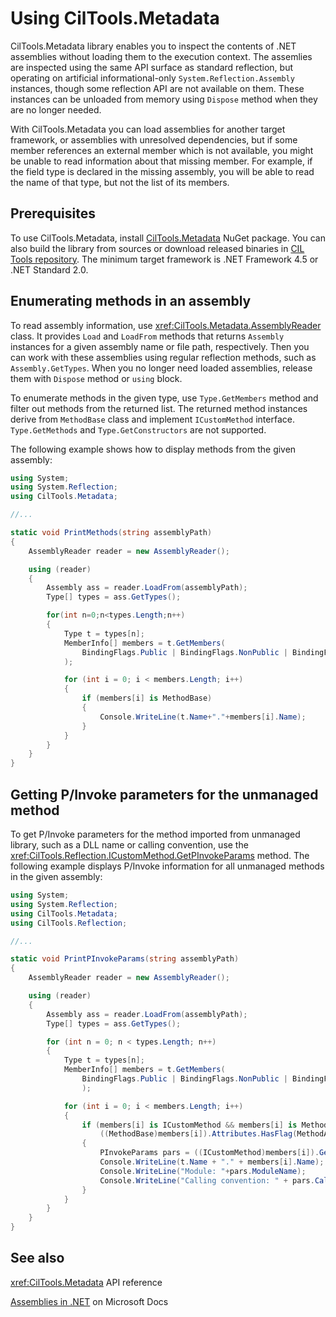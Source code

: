 # Using CilTools.Metadata

CilTools.Metadata library enables you to inspect the contents of .NET assemblies without loading them to the execution context. The assemlies are inspected using the same API surface as standard reflection, but operating on artificial informational-only `System.Reflection.Assembly` instances, though some reflection API are not available on them. These instances can be unloaded from memory using `Dispose` method when they are no longer needed.

With CilTools.Metadata you can load assemblies for another target framework, or assemblies with unresolved dependencies, but if some member references an external member which is not available, you might be unable to read information about that missing member. For example, if the field type is declared in the missing assembly, you will be able to read the name of that type, but not the list of its members.

## Prerequisites

To use CilTools.Metadata, install [CilTools.Metadata](https://www.nuget.org/packages/CilTools.Metadata/) NuGet package. You can also build the library from sources or download released binaries in [CIL Tools repository](https://github.com/MSDN-WhiteKnight/CilTools). The minimum target framework is .NET Framework 4.5 or .NET Standard 2.0.

## Enumerating methods in an assembly

To read assembly information, use <xref:CilTools.Metadata.AssemblyReader> class. It provides `Load` and `LoadFrom` methods that returns `Assembly` instances for a given assembly name or file path, respectively. Then you can work with these assemblies using regular reflection methods, such as `Assembly.GetTypes`. When you no longer need loaded assemblies, release them with `Dispose` method or `using` block.

To enumerate methods in the given type, use `Type.GetMembers` method and filter out methods from the returned list. The returned method instances derive from `MethodBase` class and implement `ICustomMethod` interface. `Type.GetMethods` and `Type.GetConstructors` are not supported.

The following example shows how to display methods from the given assembly:

```csharp
using System;
using System.Reflection;
using CilTools.Metadata;

//...

static void PrintMethods(string assemblyPath)
{
    AssemblyReader reader = new AssemblyReader();

    using (reader)
    {
        Assembly ass = reader.LoadFrom(assemblyPath);
        Type[] types = ass.GetTypes();

        for(int n=0;n<types.Length;n++)
        {
            Type t = types[n];
            MemberInfo[] members = t.GetMembers(
                BindingFlags.Public | BindingFlags.NonPublic | BindingFlags.Static | BindingFlags.Instance
            );

            for (int i = 0; i < members.Length; i++)
            {
                if (members[i] is MethodBase)
                {
                    Console.WriteLine(t.Name+"."+members[i].Name);
                }
            }
        }
    }
}

```

## Getting P/Invoke parameters for the unmanaged method

To get P/Invoke parameters for the method imported from unmanaged library, such as a DLL name or calling convention, use the <xref:CilTools.Reflection.ICustomMethod.GetPInvokeParams> method. The following example displays P/Invoke information for all unmanaged methods in the given assembly:

```csharp
using System;
using System.Reflection;
using CilTools.Metadata;
using CilTools.Reflection;

//...

static void PrintPInvokeParams(string assemblyPath)
{
    AssemblyReader reader = new AssemblyReader();

    using (reader)
    {
        Assembly ass = reader.LoadFrom(assemblyPath);
        Type[] types = ass.GetTypes();

        for (int n = 0; n < types.Length; n++)
        {
            Type t = types[n];
            MemberInfo[] members = t.GetMembers(
                BindingFlags.Public | BindingFlags.NonPublic | BindingFlags.Static | BindingFlags.Instance
                );

            for (int i = 0; i < members.Length; i++)
            {
                if (members[i] is ICustomMethod && members[i] is MethodBase &&
                    ((MethodBase)members[i]).Attributes.HasFlag(MethodAttributes.PinvokeImpl))
                {
                    PInvokeParams pars = ((ICustomMethod)members[i]).GetPInvokeParams();
                    Console.WriteLine(t.Name + "." + members[i].Name);
                    Console.WriteLine("Module: "+pars.ModuleName);
                    Console.WriteLine("Calling convention: " + pars.CallingConvention.ToString());        
                }
            }
        }
    }
}
```

## See also

<xref:CilTools.Metadata> API reference

[Assemblies in .NET](https://docs.microsoft.com/en-us/dotnet/standard/assembly/) on Microsoft Docs
